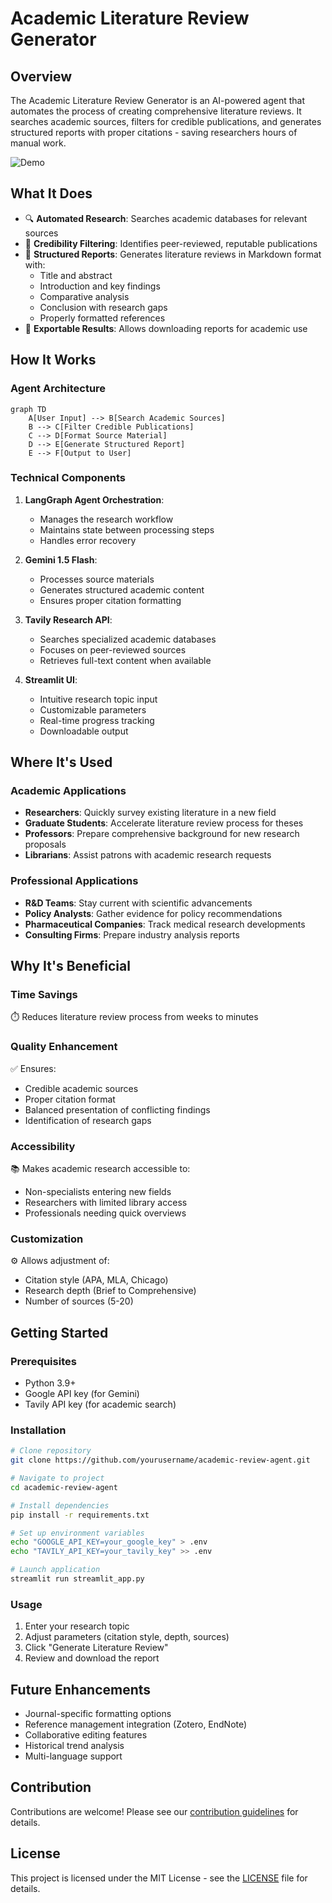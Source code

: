 # Academic Literature Review Generator

## Overview
The Academic Literature Review Generator is an AI-powered agent that automates the process of creating comprehensive literature reviews. It searches academic sources, filters for credible publications, and generates structured reports with proper citations - saving researchers hours of manual work.

![Demo](https://via.placeholder.com/800x400?text=Academic+Literature+Review+Generator+Demo)

## What It Does
- 🔍 **Automated Research**: Searches academic databases for relevant sources
- 🧪 **Credibility Filtering**: Identifies peer-reviewed, reputable publications
- 📝 **Structured Reports**: Generates literature reviews in Markdown format with:
  - Title and abstract
  - Introduction and key findings
  - Comparative analysis
  - Conclusion with research gaps
  - Properly formatted references
- 💾 **Exportable Results**: Allows downloading reports for academic use

## How It Works
### Agent Architecture
```mermaid
graph TD
    A[User Input] --> B[Search Academic Sources]
    B --> C[Filter Credible Publications]
    C --> D[Format Source Material]
    D --> E[Generate Structured Report]
    E --> F[Output to User]
```

### Technical Components
1. **LangGraph Agent Orchestration**:
   - Manages the research workflow
   - Maintains state between processing steps
   - Handles error recovery

2. **Gemini 1.5 Flash**:
   - Processes source materials
   - Generates structured academic content
   - Ensures proper citation formatting

3. **Tavily Research API**:
   - Searches specialized academic databases
   - Focuses on peer-reviewed sources
   - Retrieves full-text content when available

4. **Streamlit UI**:
   - Intuitive research topic input
   - Customizable parameters
   - Real-time progress tracking
   - Downloadable output

## Where It's Used
### Academic Applications
- **Researchers**: Quickly survey existing literature in a new field
- **Graduate Students**: Accelerate literature review process for theses
- **Professors**: Prepare comprehensive background for new research proposals
- **Librarians**: Assist patrons with academic research requests

### Professional Applications
- **R&D Teams**: Stay current with scientific advancements
- **Policy Analysts**: Gather evidence for policy recommendations
- **Pharmaceutical Companies**: Track medical research developments
- **Consulting Firms**: Prepare industry analysis reports

## Why It's Beneficial
### Time Savings
⏱️ Reduces literature review process from weeks to minutes

### Quality Enhancement
✅ Ensures:
- Credible academic sources
- Proper citation format
- Balanced presentation of conflicting findings
- Identification of research gaps

### Accessibility
📚 Makes academic research accessible to:
- Non-specialists entering new fields
- Researchers with limited library access
- Professionals needing quick overviews

### Customization
⚙️ Allows adjustment of:
- Citation style (APA, MLA, Chicago)
- Research depth (Brief to Comprehensive)
- Number of sources (5-20)

## Getting Started
### Prerequisites
- Python 3.9+
- Google API key (for Gemini)
- Tavily API key (for academic search)

### Installation
```bash
# Clone repository
git clone https://github.com/yourusername/academic-review-agent.git

# Navigate to project
cd academic-review-agent

# Install dependencies
pip install -r requirements.txt

# Set up environment variables
echo "GOOGLE_API_KEY=your_google_key" > .env
echo "TAVILY_API_KEY=your_tavily_key" >> .env

# Launch application
streamlit run streamlit_app.py
```

### Usage
1. Enter your research topic
2. Adjust parameters (citation style, depth, sources)
3. Click "Generate Literature Review"
4. Review and download the report

## Future Enhancements
- Journal-specific formatting options
- Reference management integration (Zotero, EndNote)
- Collaborative editing features
- Historical trend analysis
- Multi-language support

## Contribution
Contributions are welcome! Please see our [contribution guidelines](CONTRIBUTING.md) for details.

## License
This project is licensed under the MIT License - see the [LICENSE](LICENSE) file for details.